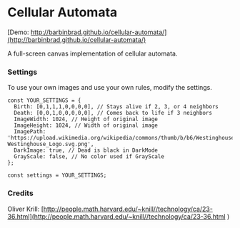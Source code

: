 # Cellular Automata

[Demo: http://barbinbrad.github.io/cellular-automata/](http://barbinbrad.github.io/cellular-automata/)

A full-screen canvas implementation of cellular automata.

### Settings

To use your own images and use your own rules, modify the settings.

```
const YOUR_SETTINGS = {
  Birth: [0,1,1,1,0,0,0,0], // Stays alive if 2, 3, or 4 neighbors
  Death: [0,0,1,0,0,0,0,0], // Comes back to life if 3 neighbors
  ImageWidth: 1024, // Height of original image
  ImageHeight: 1024, // Width of original image
  ImagePath: 'https://upload.wikimedia.org/wikipedia/commons/thumb/b/b6/Westinghouse_Logo.svg/1024px-Westinghouse_Logo.svg.png',  
  DarkImage: true, // Dead is black in DarkMode
  GrayScale: false, // No color used if GrayScale
};

const settings = YOUR_SETTINGS;
```


### Credits

Oliver Krill: [http://people.math.harvard.edu/~knill//technology/ca/23-36.html](http://people.math.harvard.edu/~knill//technology/ca/23-36.html
)
